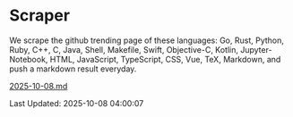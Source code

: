 # Scraper

We scrape the github trending page of these languages: Go, Rust, Python, Ruby, C++, C, Java, Shell, Makefile, Swift, Objective-C, Kotlin, Jupyter-Notebook, HTML, JavaScript, TypeScript, CSS, Vue, TeX, Markdown, and push a markdown result everyday.

[2025-10-08.md](https://github.com/yangwenmai/github-trending-backup/blob/master/2025-10-08.md)

Last Updated: 2025-10-08 04:00:07